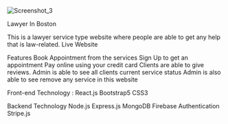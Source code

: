 ![Screenshot_3](https://user-images.githubusercontent.com/68232591/116664530-6b0da680-a9ba-11eb-9069-d80f0d9590ef.png)


   Lawyer In Boston


This is a lawyer service type website where people are able to get any help that is law-related.
Live Website
 
 
Features
Book Appointment from the services
Sign Up to get an appointment
Pay online using your credit card
Clients are able to give reviews.
Admin is able to see all clients current service status
Admin is also able to see  remove any service in this website

Front-end Technology :
React.js
Bootstrap5
CSS3

Backend Technology
Node.js
Express.js
MongoDB
Firebase Authentication
Stripe.js

